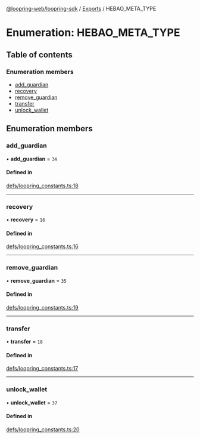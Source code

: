[@loopring-web/loopring-sdk](../README.md) / [Exports](../modules.md) / HEBAO\_META\_TYPE

# Enumeration: HEBAO\_META\_TYPE

## Table of contents

### Enumeration members

- [add\_guardian](HEBAO_META_TYPE.md#add_guardian)
- [recovery](HEBAO_META_TYPE.md#recovery)
- [remove\_guardian](HEBAO_META_TYPE.md#remove_guardian)
- [transfer](HEBAO_META_TYPE.md#transfer)
- [unlock\_wallet](HEBAO_META_TYPE.md#unlock_wallet)

## Enumeration members

### add\_guardian

• **add\_guardian** = `34`

#### Defined in

[defs/loopring_constants.ts:18](https://github.com/Loopring/loopring_sdk/blob/c031084/src/defs/loopring_constants.ts#L18)

___

### recovery

• **recovery** = `16`

#### Defined in

[defs/loopring_constants.ts:16](https://github.com/Loopring/loopring_sdk/blob/c031084/src/defs/loopring_constants.ts#L16)

___

### remove\_guardian

• **remove\_guardian** = `35`

#### Defined in

[defs/loopring_constants.ts:19](https://github.com/Loopring/loopring_sdk/blob/c031084/src/defs/loopring_constants.ts#L19)

___

### transfer

• **transfer** = `18`

#### Defined in

[defs/loopring_constants.ts:17](https://github.com/Loopring/loopring_sdk/blob/c031084/src/defs/loopring_constants.ts#L17)

___

### unlock\_wallet

• **unlock\_wallet** = `37`

#### Defined in

[defs/loopring_constants.ts:20](https://github.com/Loopring/loopring_sdk/blob/c031084/src/defs/loopring_constants.ts#L20)
